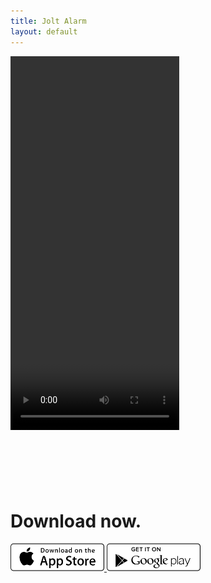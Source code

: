 ```yaml
---
title: Jolt Alarm
layout: default
---
```

<div class='h-100 bg--yellow'>
	<div class='.container-fluid'>
		<div class='row'>
					<!-- Video -->
			<div class='col-sm-6 text-center'>
				<div class='phone'>
					<div class='phone text-center'>
						<video autoplay width="270px" height="598px" class='video text-center' loop>
							<source src="assets/jolt-demo.mp4" type="video/mp4">
						</video>
					</div>
				</div>
			</div>
			<!-- /Video -->
			<!-- Download Link -->
			<div class='col-sm-6 download text-center'>
				<div class='download'>
					<h1 class="headline" class='download' style='margin-top: 25%;'>Download now.</h1>
					<div class='row nopadding'>
						<div class='col-md-12 col-sm-12'>
							<a href="https://itunes.apple.com/us/app/jolt-alarm-clock/id1204619311?ls=1&mt=8" class='download-button'>
								<img width='150px' src='assets/apple.svg'>
							</a>
							<a href="https://play.google.com/store/apps/details?id=rocks.jolt.joltclient" class='download-button'>
								<img width='150px' src='assets/google.svg'/>
							</a>
						</div>
					</div>
				</div>
			</div>
			<!-- /Download Links -->
		</div>
	</div>
</div>